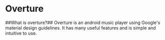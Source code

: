 # Overture #

##What is overture?##
Overture is an android music player using Google's material design guidelines.
It has many useful features and is simple and intuitive to use.